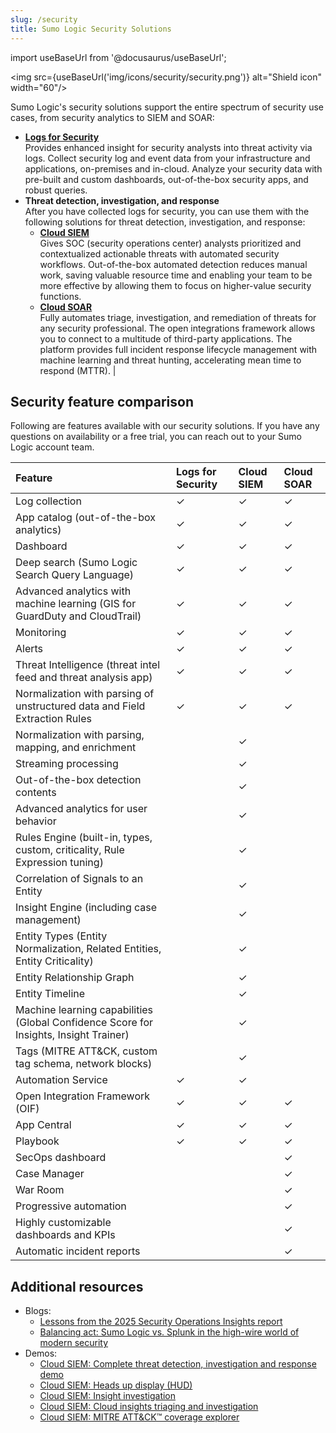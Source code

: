```yaml
---
slug: /security
title: Sumo Logic Security Solutions
---
```


import useBaseUrl from '@docusaurus/useBaseUrl';

<img src={useBaseUrl('img/icons/security/security.png')} alt="Shield icon" width="60"/>

Sumo Logic's security solutions support the entire spectrum of security use cases, from security analytics to SIEM and SOAR:
* **[Logs for Security](/docs/security/additional-security-features/)**<br/>Provides enhanced insight for security analysts into threat activity via logs. Collect security log and event data from your infrastructure and applications, on-premises and in-cloud. Analyze your security data with pre-built and custom dashboards, out-of-the-box security apps, and robust queries.
* **Threat detection, investigation, and response**<br/>After you have collected logs for security, you can use them with the following solutions for threat detection, investigation, and response:
   * **[Cloud SIEM](/docs/cse/)**<br/>Gives SOC (security operations center) analysts prioritized and contextualized actionable threats with automated security workflows. Out-of-the-box automated detection reduces manual work, saving valuable resource time and enabling your team to be more effective by allowing them to focus on higher-value security functions.
   * **[Cloud SOAR](/docs/cloud-soar/)**<br/>Fully automates triage, investigation, and remediation of threats for any security professional. The open integrations framework allows you to connect to a multitude of third-party applications. The platform provides full incident response lifecycle management with machine learning and threat hunting, accelerating mean time to respond (MTTR). |

## Security feature comparison

Following are features available with our security solutions. If you have any questions on availability or a free trial, you can reach out to your Sumo Logic account team.

| Feature | Logs for Security | Cloud SIEM | Cloud SOAR |
| :-- | :-- | :-- | :-- |
| Log collection | &#10003; | &#10003; | &#10003; |
| App catalog (out-of-the-box analytics) | &#10003; | &#10003; | &#10003; |
| Dashboard | &#10003; | &#10003; | &#10003; |
| Deep search (Sumo Logic Search Query Language) | &#10003; | &#10003; | &#10003; |
| Advanced analytics with machine learning (GIS for GuardDuty and CloudTrail) | &#10003; | &#10003; | &#10003; |
| Monitoring | &#10003; | &#10003; | &#10003; |
| Alerts | &#10003; | &#10003; | &#10003; |
| Threat Intelligence (threat intel feed and threat analysis app) | &#10003; | &#10003; | &#10003; |
| Normalization with parsing of unstructured data and Field Extraction Rules | &#10003; | &#10003; | &#10003; |
| Normalization with parsing, mapping, and enrichment | | &#10003; | |
| Streaming processing | | &#10003; | |
| Out-of-the-box detection contents | | &#10003; | |
| Advanced analytics for user behavior | | &#10003; | |
| Rules Engine (built-in, types, custom, criticality, Rule Expression tuning) | | &#10003; | |
| Correlation of Signals to an Entity | | &#10003; | |
| Insight Engine (including case management) | | &#10003; | |
| Entity Types (Entity Normalization, Related Entities, Entity Criticality) | | &#10003; | |
| Entity Relationship Graph | | &#10003; | |
| Entity Timeline | | &#10003; | |
| Machine learning capabilities (Global Confidence Score for Insights, Insight Trainer) | | &#10003; | |
| Tags (MITRE ATT&CK, custom tag schema, network blocks) | | &#10003; | |
| Automation Service | &#10003; | &#10003; | |
| Open Integration Framework (OIF) | &#10003; | &#10003; | &#10003; |
| App Central | &#10003; | &#10003; | &#10003; |
| Playbook |&#10003; | &#10003; | &#10003; |
| SecOps dashboard | | | &#10003; |
| Case Manager | | | &#10003; |
| War Room | | | &#10003; |
| Progressive automation | | | &#10003; |
| Highly customizable dashboards and KPIs | | | &#10003; |
| Automatic incident reports | | | &#10003; |

## Additional resources

* Blogs:
   * [Lessons from the 2025 Security Operations Insights report](https://www.sumologic.com/blog/lessons-from-2025-security-operations-insights-report)
   * [Balancing act: Sumo Logic vs. Splunk in the high-wire world of modern security](https://www.sumologic.com/blog/sumo-logic-cloud-siem-vs-splunk-es)
* Demos: 
   * [Cloud SIEM: Complete threat detection, investigation and response demo](https://www.sumologic.com/demo/complete-threat-detection-investigation-and-response-demo)
   * [Cloud SIEM: Heads up display (HUD)](https://www.sumologic.com/demo/heads-up-display-hud)
   * [Cloud SIEM: Insight investigation](https://www.sumologic.com/demo/insight-investigation)
   * [Cloud SIEM: Cloud insights triaging and investigation](https://www.sumologic.com/demo/cloud-insights)
   * [Cloud SIEM: MITRE ATT&CK™ coverage explorer](https://www.sumologic.com/demo/mitre-attack-coverage-explorer)
